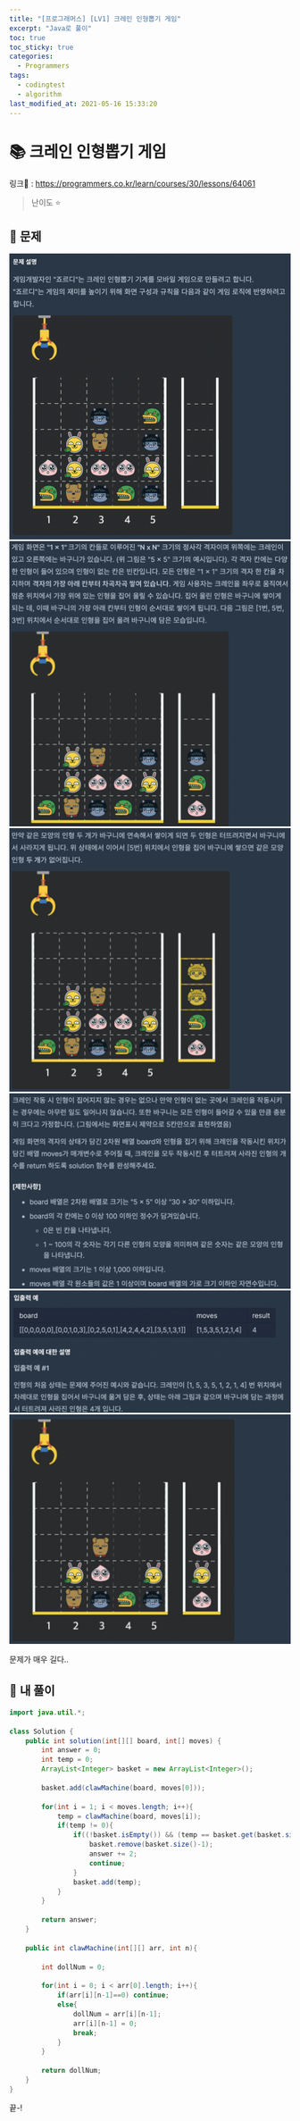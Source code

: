 ```yaml
---
title: "[프로그래머스] [LV1] 크레인 인형뽑기 게임"
excerpt: "Java로 풀이"
toc: true
toc_sticky: true
categories:
  - Programmers
tags:
  - codingtest
  - algorithm
last_modified_at: 2021-05-16 15:33:20
---
```


# 📚 크레인 인형뽑기 게임
  
링크📎 : <https://programmers.co.kr/learn/courses/30/lessons/64061>  

>난이도 ⭐️
  
## 📖 문제  
  
![이미지](/assets/images/Programmers/Lv1/21-1.png)
![이미지](/assets/images/Programmers/Lv1/21-2.png)
![이미지](/assets/images/Programmers/Lv1/21-3.png)
![이미지](/assets/images/Programmers/Lv1/21-4.png)
![이미지](/assets/images/Programmers/Lv1/21-5.png)
![이미지](/assets/images/Programmers/Lv1/21-6.png)
  
문제가 매우 길다..  
  
## 📝 내 풀이  
  
```java  
import java.util.*; 
 
class Solution {
    public int solution(int[][] board, int[] moves) {
        int answer = 0;
        int temp = 0;
        ArrayList<Integer> basket = new ArrayList<Integer>();
        
        basket.add(clawMachine(board, moves[0]));
        
        for(int i = 1; i < moves.length; i++){
            temp = clawMachine(board, moves[i]);
            if(temp != 0){
                if((!basket.isEmpty()) && (temp == basket.get(basket.size()-1))){
                    basket.remove(basket.size()-1);
                    answer += 2;
                    continue;
                }   
                basket.add(temp);
            }
        }
        
        return answer;
    }
    
    public int clawMachine(int[][] arr, int n){
        
        int dollNum = 0;
        
        for(int i = 0; i < arr[0].length; i++){
            if(arr[i][n-1]==0) continue;
            else{
                dollNum = arr[i][n-1];
                arr[i][n-1] = 0;
                break;
            }
        }
        
        return dollNum; 
    }
}
```
  
끝-!
